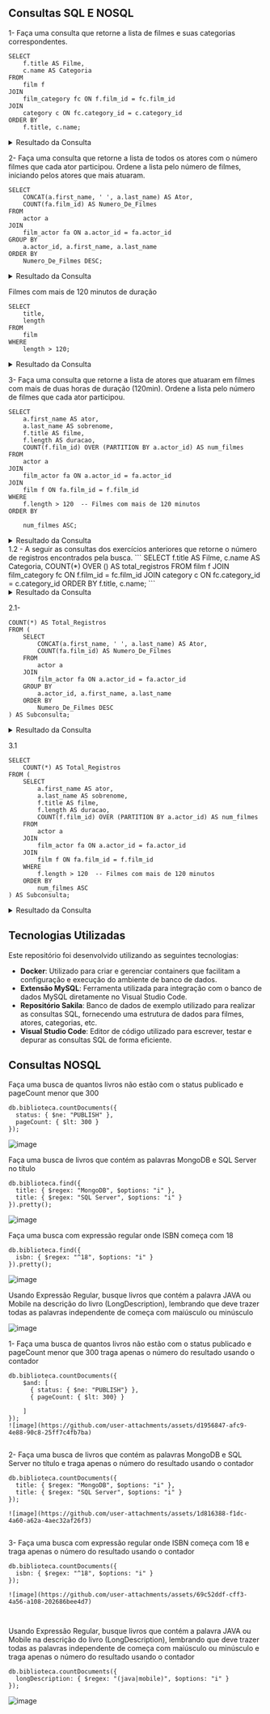 
 
## Consultas SQL E NOSQL

1-	Faça uma consulta que retorne a lista de filmes e suas categorias correspondentes.
```
SELECT 
    f.title AS Filme,
    c.name AS Categoria
FROM 
    film f
JOIN 
    film_category fc ON f.film_id = fc.film_id
JOIN 
    category c ON fc.category_id = c.category_id
ORDER BY 
    f.title, c.name; 
```
<details>
  <summary>Resultado da Consulta</summary>
 
  ![image](https://github.com/user-attachments/assets/5a0b84f9-32b0-46cf-9f9b-279c5314d33a).
  
</details>



2-	Faça uma consulta que retorne a lista de todos os atores com o número filmes que cada ator participou. Ordene a lista pelo número de filmes, iniciando pelos atores que mais atuaram.
```
SELECT 
    CONCAT(a.first_name, ' ', a.last_name) AS Ator,
    COUNT(fa.film_id) AS Numero_De_Filmes
FROM 
    actor a
JOIN 
    film_actor fa ON a.actor_id = fa.actor_id
GROUP BY 
    a.actor_id, a.first_name, a.last_name
ORDER BY 
    Numero_De_Filmes DESC;
```
<details>
  <summary>Resultado da Consulta</summary>
 
![image](https://github.com/user-attachments/assets/340b12b6-55c4-4309-854c-dfee9dfb81ff)

</details>

Filmes com mais de 120 minutos de duração
```
SELECT 
    title, 
    length
FROM 
    film
WHERE 
    length > 120;
```
<details>
  <summary>Resultado da Consulta</summary>
 
![image](https://github.com/user-attachments/assets/85555e47-7706-4666-b143-d2439563a404)

</details>

3-	Faça uma consulta que retorne a lista de atores que atuaram em filmes com mais de duas horas de duração (120min). Ordene a lista pelo número de filmes que cada ator participou.
```
SELECT 
    a.first_name AS ator,
    a.last_name AS sobrenome,
    f.title AS filme,
    f.length AS duracao,
    COUNT(f.film_id) OVER (PARTITION BY a.actor_id) AS num_filmes
FROM 
    actor a
JOIN 
    film_actor fa ON a.actor_id = fa.actor_id
JOIN 
    film f ON fa.film_id = f.film_id
WHERE 
    f.length > 120  -- Filmes com mais de 120 minutos
ORDER BY 

    num_filmes ASC;  
```
<details>
  <summary>Resultado da Consulta</summary>
 
![image](https://github.com/user-attachments/assets/e48b8a37-6894-4c49-b57b-e8b3ad156052)

</details>
1.2 -  A seguir as consultas dos exercícios anteriores que retorne o número de registros encontrados pela busca.
```
SELECT 
    f.title AS Filme,
    c.name AS Categoria,
    COUNT(*) OVER () AS total_registros
FROM 
    film f
JOIN 
    film_category fc ON f.film_id = fc.film_id
JOIN 
    category c ON fc.category_id = c.category_id
ORDER BY 
    f.title, c.name;
```
<details>
  <summary>Resultado da Consulta</summary>
 
![image](https://github.com/user-attachments/assets/4bc21fa9-b9ca-4766-b0b2-1e83a8f57acb)

</details>

2.1- 
```
COUNT(*) AS Total_Registros
FROM (
    SELECT  
        CONCAT(a.first_name, ' ', a.last_name) AS Ator,
        COUNT(fa.film_id) AS Numero_De_Filmes
    FROM 
        actor a
    JOIN 
        film_actor fa ON a.actor_id = fa.actor_id
    GROUP BY 
        a.actor_id, a.first_name, a.last_name
    ORDER BY 
        Numero_De_Filmes DESC
) AS Subconsulta;

```
<details>
  <summary>Resultado da Consulta</summary>
 
![image](https://github.com/user-attachments/assets/37ba6727-8937-4e18-bbde-665afeeaed5b)
</details>

3.1
```
SELECT 
    COUNT(*) AS Total_Registros
FROM (
    SELECT 
        a.first_name AS ator,
        a.last_name AS sobrenome,
        f.title AS filme,
        f.length AS duracao,
        COUNT(f.film_id) OVER (PARTITION BY a.actor_id) AS num_filmes
    FROM 
        actor a
    JOIN 
        film_actor fa ON a.actor_id = fa.actor_id
    JOIN 
        film f ON fa.film_id = f.film_id
    WHERE 
        f.length > 120  -- Filmes com mais de 120 minutos
    ORDER BY 
        num_filmes ASC
) AS Subconsulta;
```
<details>
  <summary>Resultado da Consulta</summary>
 
![image](https://github.com/user-attachments/assets/94626db4-4b5b-4887-ab67-70633d6777c0)

 </details>
 
## Tecnologias Utilizadas

Este repositório foi desenvolvido utilizando as seguintes tecnologias:

- **Docker**: Utilizado para criar e gerenciar containers que facilitam a configuração e execução do ambiente de banco de dados.
- **Extensão MySQL**: Ferramenta utilizada para integração com o banco de dados MySQL diretamente no Visual Studio Code.
- **Repositório Sakila**: Banco de dados de exemplo utilizado para realizar as consultas SQL, fornecendo uma estrutura de dados para filmes, atores, categorias, etc.
- **Visual Studio Code**: Editor de código utilizado para escrever, testar e depurar as consultas SQL de forma eficiente.
  
## Consultas NOSQL

Faça uma busca de quantos livros não estão com o status publicado e pageCount menor que 300 
```
db.biblioteca.countDocuments({
  status: { $ne: "PUBLISH" },
  pageCount: { $lt: 300 }
});
```
![image](https://github.com/user-attachments/assets/1f71a1d8-76f9-433c-a82c-eece4c30de1e)

Faça uma busca de livros que contém as palavras MongoDB e SQL Server no título
```
db.biblioteca.find({
  title: { $regex: "MongoDB", $options: "i" },
  title: { $regex: "SQL Server", $options: "i" }
}).pretty();
```
![image](https://github.com/user-attachments/assets/cde5d9bf-22a9-4305-986b-93de414bb7bf)


Faça uma busca com expressão regular onde ISBN começa com 18
```
db.biblioteca.find({
  isbn: { $regex: "^18", $options: "i" }
}).pretty();
```

![image](https://github.com/user-attachments/assets/ec1f2350-5761-49ba-a44d-d4a519f18997)

Usando Expressão Regular, busque livros que contém a palavra JAVA ou Mobile na descrição do livro (LongDescription), lembrando que deve trazer todas as palavras independente de começa com maiúsculo ou minúsculo


![image](https://github.com/user-attachments/assets/52c9881e-d131-46a7-b253-985afa0db8d5)



1-	Faça uma busca de quantos livros não estão com o status publicado e pageCount menor que 300 traga apenas o número do resultado usando o contador
```
db.biblioteca.countDocuments({
	$and: [
	  { status: { $ne: "PUBLISH"} },
	  { pageCount: { $lt: 300} }
	
	]
});
![image](https://github.com/user-attachments/assets/d1956847-afc9-4e88-90c8-25ff7c4fb7ba)


``` 

2-	Faça uma busca de livros que contém as palavras MongoDB e SQL Server no título e traga apenas o número do resultado usando o contador
```
db.biblioteca.countDocuments({
  title: { $regex: "MongoDB", $options: "i" },
  title: { $regex: "SQL Server", $options: "i" }
});

![image](https://github.com/user-attachments/assets/1d816388-f1dc-4a60-a62a-4aec32af26f3)


 ```
3-	Faça uma busca com expressão regular onde ISBN começa com 18 e traga apenas o número do resultado usando o contador
```
db.biblioteca.countDocuments({
  isbn: { $regex: "^18", $options: "i" }
});

![image](https://github.com/user-attachments/assets/69c52ddf-cff3-4a56-a108-202686bee4d7)



 ```

Usando Expressão Regular, busque livros que contém a palavra JAVA ou Mobile na descrição do livro (LongDescription), lembrando que deve trazer todas as palavras independente de começa com maiúsculo ou minúsculo e traga apenas o número do resultado usando o contador
```
db.biblioteca.countDocuments({
  longDescription: { $regex: "(java|mobile)", $options: "i" }
});
 ```

![image](https://github.com/user-attachments/assets/6d080baa-9d6c-4cd0-8d0e-9b0ac0135d3b)












